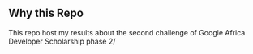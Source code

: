 ## Why this Repo ##
This repo host my results about the second challenge of Google Africa Developer Scholarship phase 2/

